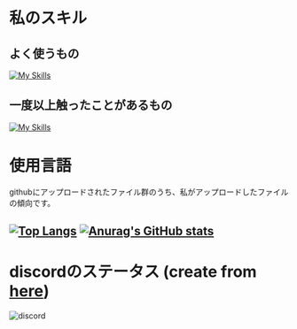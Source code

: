 # 私のスキル

## よく使うもの
[![My Skills](https://skillicons.dev/icons?i=discord,css,git,github,gmail,html,js,md,mongodb,nginx,nodejs,npm,replit,sentry,vscode,windows&theme=dark)](https://skillicons.dev)

## 一度以上触ったことがあるもの
[![My Skills](https://skillicons.dev/icons?i=docker,c,cloudflare,heroku,linux,ubuntu,unity,vim&theme=dark)](https://skillicons.dev)


# 使用言語

githubにアップロードされたファイル群のうち、私がアップロードしたファイルの傾向です。

[![Top Langs](https://github-readme-stats.vercel.app/api/top-langs/?username=Hoshimikan6490&theme=merko&locale=ja)](https://github.com/anuraghazra/github-readme-stats)
[![Anurag's GitHub stats](https://github-readme-stats.vercel.app/api?username=Hoshimikan6490&theme=merko&locale=ja)](https://github.com/anuraghazra/github-readme-stats)
---
# discordのステータス (create from [here](https://discord.c99.nl/))
![discord](https://discord.c99.nl/widget/theme-4/728495196303523900.png)
